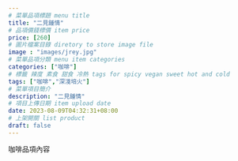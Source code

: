 ```yaml
---
# 菜單品項標題 menu title 
title: "二見鍾情"
# 品項價錢標價 item price 
price: [260] 
# 圖片檔案目錄 diretory to store image file
image : "images/jrey.jpg"
# 菜單品項分類 menu item categories 
categories: ["咖啡"]
# 標籤 辣度 素食 甜食 冷熱 tags for spicy vegan sweet hot and cold 
tags: ["咖啡","深淺培火"]
# 菜單項目簡介 
description: "二見鍾情"
# 項目上傳日期 item upload date 
date: 2023-08-09T04:32:31+08:00
# 上架開關 list product 
draft: false
---
```


咖啡品項內容